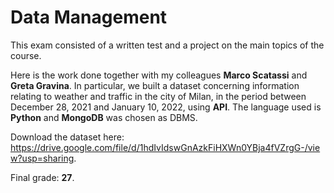# Data Management

This exam consisted of a written test and a project on the main topics of the course. 

Here is the work done together with my colleagues **Marco Scatassi** and **Greta Gravina**. In particular, we built a dataset concerning information relating to weather and traffic in the city of Milan, in the period between December 28, 2021 and January 10, 2022, using **API**. The language used is **Python** and **MongoDB** was chosen as DBMS.

Download the dataset here: https://drive.google.com/file/d/1hdIvIdswGnAzkFiHXWn0YBja4fVZrgG-/view?usp=sharing.

Final grade: **27**.
